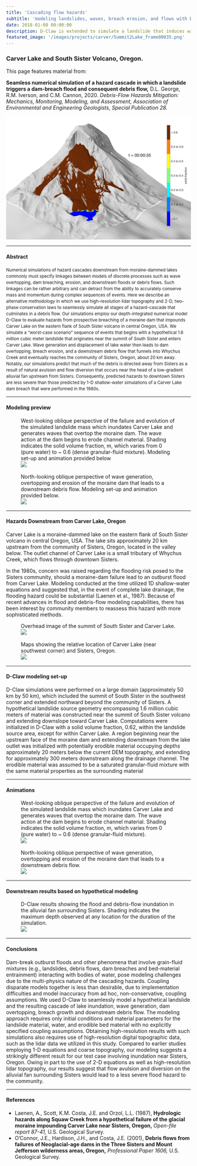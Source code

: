 ```yaml
---
title: 'Cascading flow hazards'
subtitle: 'modeling landslides, waves, breach erosion, and flows with D-Claw'
date: 2018-01-08 00:00:00
description: D-Claw is extended to simulate a landslide that induces wave-generated dam erosion and resulting outburst floods that entrain material leading to downslope debris flows. Hypothetical case study: South Sister Volcano and moraine-dammed Carver Lake, Oregon.
featured_image: '/images/projects/carver/Summit2Lake_frame00035.png'
---
```


### Carver Lake and South Sister Volcano, Oregon.


This page features material from:

**Seamless numerical simulation of a hazard cascade in which a landslide triggers a dam-breach flood and consequent debris flow,** D.L. George, R.M. Iverson, and C.M. Cannon, 2020. *Debris-Flow Hazards Mitigation: Mechanics, Monitoring, Modeling, and Assessment, Association of Environmental and Engineering Geologists, Special Publication 28.*

![](/images/projects/carver/Summit2Lake_frame00035.png)

---
#### Abstract
<small>
Numerical simulations of hazard cascades downstream from moraine-dammed lakes commonly must specify linkages between models of discrete processes such as wave overtopping, dam breaching, erosion, and downstream floods or debris flows.  Such linkages can be rather arbitrary and can detract from the ability to accurately conserve mass and momentum during complex sequences of events.  Here we describe an alternative methodology in which we use high-resolution lidar topography and 2-D, two-phase conservation laws to seamlessly simulate all stages of a hazard-cascade that culminates in a debris flow. Our simulations employ our depth-integrated numerical model D-Claw to evaluate hazards from prospective breaching of a moraine dam that impounds Carver Lake on the eastern flank of South Sister volcano in central Oregon, USA.  We simulate a “worst-case scenario” sequence of events that begins with a hypothetical 1.6 million cubic meter landslide that originates near the summit of South Sister and enters Carver Lake. Wave generation and displacement of lake water then leads to dam overtopping, breach erosion, and a downstream debris flow that funnels into Whychus Creek and eventually reaches the community of Sisters, Oregon, about 20 km away.  Notably, our simulations predict that much of the debris is directed away from Sisters as a result of natural avulsion and flow diversion that occurs near the head of a low-gradient alluvial fan upstream from Sisters.  Consequently, predicted hazards to downtown Sisters are less severe than those predicted by 1-D shallow-water simulations of a Carver Lake dam breach that were performed in the 1980s.</small>

---
#### Modeling preview

<figure>
<figcaption> West-looking oblique perspective of the failure and evolution of the simulated landslide mass which inundates Carver Lake and generates waves that overtop the moraine dam. The wave action at the dam begins to erode channel material. Shading indicates the solid volume fraction, m, which varies from 0 (pure water) to ~ 0.6 (dense granular-fluid mixture). Modeling set-up and animation provided below</figcaption>
<img src="{{ site.baseurl }}/images/projects/carver/LandslideMerged.png">
</figure>

<figure>
<figcaption> North-looking oblique perspective of wave generation, overtopping and erosion of the moraine dam that leads to a downstream debris flow. Modeling set-up and animation provided below.</figcaption>
<img src="{{ site.baseurl }}/images/projects/carver/DamMerged.png">
</figure>

---
#### Hazards Downstream from Carver Lake, Oregon

Carver Lake is a moraine-dammed lake on the eastern flank of South Sister volcano in central Oregon, USA. The lake sits approximately 20 km upstream from the community of Sisters, Oregon, located in the valley below. The outlet channel of Carver Lake is a small tributary of Whychus Creek, which flows through downtown Sisters. 

In the 1980s, concern was raised regarding the flooding risk posed to the Sisters community, should a moraine-dam failure lead to an outburst flood from Carver Lake. Modeling conducted at the time utilized 1D shallow-water equations and suggested that, in the event of complete lake drainage, the flooding hazard could be substantial (Laenen et al., 1987). Because of recent advances in flood and debris-flow modeling capabilities, there has been interest by community members to reassess this hazard with more sophisticated methods.  

<figure>
<figcaption> Overhead image of the summit of South Sister and Carver Lake.</figcaption>
<img src="{{ site.baseurl }}/images/projects/carver/CarverLake.png">
</figure>

<figure>
<figcaption> Maps showing the relative location of Carver Lake (near southwest corner) and Sisters, Oregon.</figcaption>
<img src="{{ site.baseurl }}/images/projects/carver/map_merged.png">
</figure>

---
#### D-Claw modeling set-up

D-Claw simulations were performed on a large domain (approximately 50 km by 50 km), which included the summit of South Sister in the southwest corner and extended northward beyond the community of Sisters. A hypothetical landslide source geometry encompassing 1.6 million cubic meters of material was constructed near the summit of South Sister volcano and extending downslope toward Carver Lake. Computations were initialized in D-Claw with a solid volume fraction, 0.62, within the landslide source area, except for within Carver Lake. A region beginning near the upstream face of the moraine dam and extending downstream from the lake outlet was initialized with potentially erodible material occupying depths approximately 20 meters below the current DEM topography, and extending for approximately 300 meters downstream along the drainage channel. The erodible material was assumed to be a saturated granular-fluid mixture with the same material properties as the surrounding material


---
#### Animations


<figure>
<figcaption> West-looking oblique perspective of the failure and evolution of the simulated landslide mass which inundates Carver Lake and generates waves that overtop the moraine dam. The wave action at the dam begins to erode channel material. Shading indicates the solid volume fraction, m, which varies from 0 (pure water) to ~ 0.6 (dense granular-fluid mixture).</figcaption>
<img src="{{ site.baseurl }}/images/projects/carver/mv622k9sl.gif">
</figure>

<figure>
<figcaption>North-looking oblique perspective of wave generation, overtopping and erosion of the moraine dam that leads to a downstream debris flow. </figcaption>
<img src="{{ site.baseurl }}/images/projects/carver/damview_sv_mc622_k-9.gif">
</figure>

---
#### Downstream results based on hypothetical modeling

<figure>
<figcaption>D-Claw results showing the flood and debris-flow inundation in the alluvial fan surrounding Sisters. Shading indicates the maximum depth observed at any location for the duration of the simulation. </figcaption>
<img src="{{ site.baseurl }}/images/projects/carver/SistersFan_inundation.png">
</figure>


---
#### Conclusions

Dam-break outburst floods and other phenomena that involve grain-fluid mixtures (e.g., landslides, debris flows, dam breaches and bed-material entrainment) interacting with bodies of water, pose modeling challenges due to the multi-physics nature of the cascading hazards. Coupling disparate models together is less than desirable, due to implementation difficulties and model inaccuracy from ad hoc, non-conservative, coupling assumptions.
We used D-Claw to seamlessly model a hypothetical landslide and the resulting cascade of lake inundation, wave generation, dam overtopping, breach growth and downstream debris flow. The modeling approach requires only  initial conditions and material parameters for the landslide material, water, and erodible bed material with no explicitly specified coupling assumptions. Obtaining high-resolution results with such simulations also requires use of high-resolution digital topographic data, such as the lidar data we utilized in this study.
Compared to earlier studies employing 1-D equations and coarse topography, our modeling suggests a strikingly different result for our test case involving inundation near Sisters, Oregon. Owing in part to the use of 2-D equations as well as high-resolution lidar topography, our results suggest that flow avulsion and diversion on the alluvial fan surrounding Sisters would lead to a less severe flood hazard to the community.

---
#### References

* Laenen, A., Scott, K.M. Costa, J.E. and Orzol, L.L. (1987), **Hydrologic hazards along Squaw Creek from a hypothetical failure of the glacial moraine impounding Carver Lake near Sisters, Oregon,** *Open-file report 87-41,* U.S. Geological Survey.
* O’Connor, J.E., Hardison, J.H., and Costa, J.E. (2001), **Debris flows from failures of Neoglacial-age dams in the Three Sisters and Mount Jefferson wilderness areas, Oregon,** *Professional Paper 1606,* U.S. Geological Survey.



